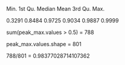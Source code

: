 
Min. 1st Qu.  Median    Mean 3rd Qu.    Max. 

 0.3291  0.8484  0.9725  0.9034  0.9887  0.9999 
 
 sum(peak_max.values > 0.5) = 788
 
peak_max.values.shape = 801

788/801 = 0.98377028714107362
 
